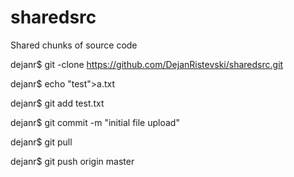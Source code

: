 sharedsrc
=========

Shared chunks of source code

dejanr$ git -clone https://github.com/DejanRistevski/sharedsrc.git

dejanr$ echo "test">a.txt

dejanr$ git add test.txt

dejanr$ git commit -m "initial file upload"

dejanr$ git pull

dejanr$ git push origin master

